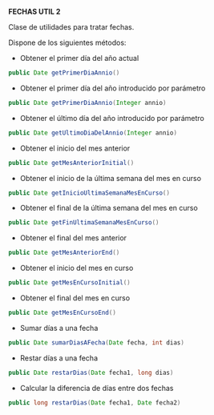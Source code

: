 **FECHAS UTIL 2**

Clase de utilidades para tratar fechas.

Dispone de los siguientes métodos:

* Obtener el primer día del año actual

```java
public Date getPrimerDiaAnnio()
```

* Obtener el primer día del año introducido por parámetro

```java
public Date getPrimerDiaAnnio(Integer annio)
```

* Obtener el último día del año introducido por parámetro

```java
public Date getUltimoDiaDelAnnio(Integer annio)
```

* Obtener el inicio del mes anterior

```java
public Date getMesAnteriorInitial()
```

* Obtener el inicio de la última semana del mes en curso

```java
public Date getInicioUltimaSemanaMesEnCurso()
```

* Obtener el final de la última semana del mes en curso

```java
public Date getFinUltimaSemanaMesEnCurso()
```

* Obtener el final del mes anterior

```java
public Date getMesAnteriorEnd()
```

- Obtener el inicio del mes en curso

```java
public Date getMesEnCursoInitial()
```

* Obtener el final del mes en curso

```java
public Date getMesEnCursoEnd()
```

* Sumar días a una fecha

```java
public Date sumarDiasAFecha(Date fecha, int dias)
```

* Restar días a una fecha

```java
public Date restarDias(Date fecha1, long dias)
```

* Calcular la diferencia de días entre dos fechas

```java
public long restarDias(Date fecha1, Date fecha2)
```